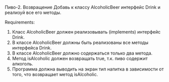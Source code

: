 Пиво-2. Возвращение
Добавь к классу AlcoholicBeer интерфейс Drink и реализуй все его методы.


Requirements:
1. Класс AlcoholicBeer должен реализовывать (implements) интерфейс Drink.
2. В классе AlcoholicBeer должны быть реализованы все методы интерфейса Drink.
3. В классе AlcoholicBeer должно содержаться только два метода.
4. Метод isAlcoholic должен возвращать true, т.к. пиво содержит алкоголь.
5. Программа должна выводить на экран тип напитка в зависимости от того, что возвращает метод isAlcoholic.
